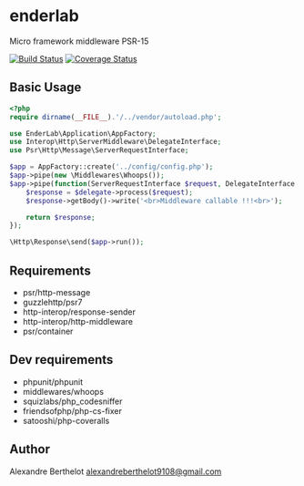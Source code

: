 # enderlab
Micro framework middleware PSR-15

[![Build Status](https://travis-ci.org/ender9108/enderlab.svg?branch=master)](https://travis-ci.org/ender9108/enderlab)
[![Coverage Status](https://coveralls.io/repos/github/ender9108/enderlab/badge.svg?branch=master)](https://coveralls.io/github/ender9108/enderlab?branch=master)

## Basic Usage
```php
<?php
require dirname(__FILE__).'/../vendor/autoload.php';

use EnderLab\Application\AppFactory;
use Interop\Http\ServerMiddleware\DelegateInterface;
use Psr\Http\Message\ServerRequestInterface;

$app = AppFactory::create('../config/config.php');
$app->pipe(new \Middlewares\Whoops());
$app->pipe(function(ServerRequestInterface $request, DelegateInterface $delegate) {
    $response = $delegate->process($request);
    $response->getBody()->write('<br>Middleware callable !!!<br>');

    return $response;
});

\Http\Response\send($app->run());
```

## Requirements
- psr/http-message
- guzzlehttp/psr7
- http-interop/response-sender
- http-interop/http-middleware
- psr/container


## Dev requirements
- phpunit/phpunit
- middlewares/whoops
- squizlabs/php_codesniffer
- friendsofphp/php-cs-fixer
- satooshi/php-coveralls


## Author
Alexandre Berthelot <alexandreberthelot9108@gmail.com>
